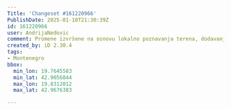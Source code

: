 ```yaml
---
Title: 'Changeset #161220966'
PublishDate: 2025-01-10T21:30:39Z
id: 161220966
user: AndrijaNedovic
comment: Promene izvršene na osnovu lokalno poznavanja terena, dodavanje lokaliteta i toponima, izmjena prethodnih grešaka / Changes made based on local knowledge of the terrain, addition of localities and toponyms, modification of previous errors
created_by: iD 2.30.4
tags:
- Montenegro
bbox:
  min_lon: 19.7645583
  min_lat: 42.9056844
  max_lon: 19.8312012
  max_lat: 42.9676383

---
```

